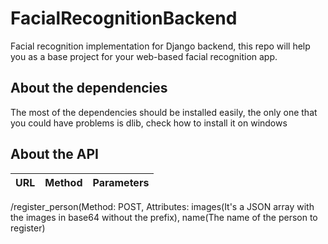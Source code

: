 # FacialRecognitionBackend
Facial recognition implementation for Django backend, this repo will help you as a base project for your web-based facial recognition app.
## About the dependencies 
  The most of the dependencies should be installed easily, the only one that you could have problems is dlib,
  check how to install it on windows

## About the API

URL | Method | Parameters
----|------- | -------------
  /register_person(Method: POST, Attributes: images(It's a JSON array with the images in base64 without the prefix), name(The name of the person to register)
